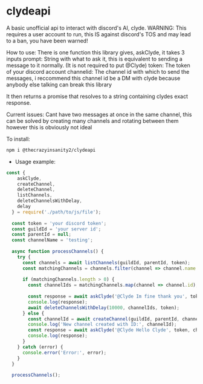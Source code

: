 # clydeapi
A basic unofficial api to interact with discord's AI, clyde.
WARNING: This requires a user account to run, this IS against discord's TOS and may lead to a ban, you have been warned!

How to use:
There is one function this library gives, askClyde, it takes 3 inputs
prompt: String with what to ask it, this is equivalent to sending a message to it normally. (It is not required to put @Clyde)
token: The token of your discord account
channelid: The channel id with which to send the messages, i reccommend this channel id be a DM with clyde because anybody else talking can break this library

It then returns a promise that resolves to a string containing clydes exact response.

Current issues:
Cant have two messages at once in the same channel, this can be solved by creating many channels and rotating between them however this is obviously not ideal

To install:
```bash
npm i @thecrazyinsanity2/clydeapi
```
- Usage example:
```javascript
const {
    askClyde,
    createChannel,
    deleteChannel,
    listChannels,
    deleteChannelsWithDelay,
    delay
  } = require('./path/to/js/file');
  
  const token = 'your discord token';
  const guildId = 'your server id';
  const parentId = null;
  const channelName = 'testing';
  
  async function processChannels() {
    try {
      const channels = await listChannels(guildId, parentId, token);
      const matchingChannels = channels.filter(channel => channel.name === channelName);
  
      if (matchingChannels.length > 0) {
        const channelIds = matchingChannels.map(channel => channel.id);
        
        const response = await askClyde('@Clyde Im fine thank you', token, channelIds);
        console.log(response);
        await deleteChannelsWithDelay(10000, channelIds, token);
      } else {
        const channelId = await createChannel(guildId, parentId, channelName, token);
        console.log('New channel created with ID:', channelId);
        const response = await askClyde('@Clyde Hello Clyde', token, channelId);
        console.log(response);
      }
    } catch (error) {
      console.error('Error:', error);
    }
  }
  
  processChannels();
```
